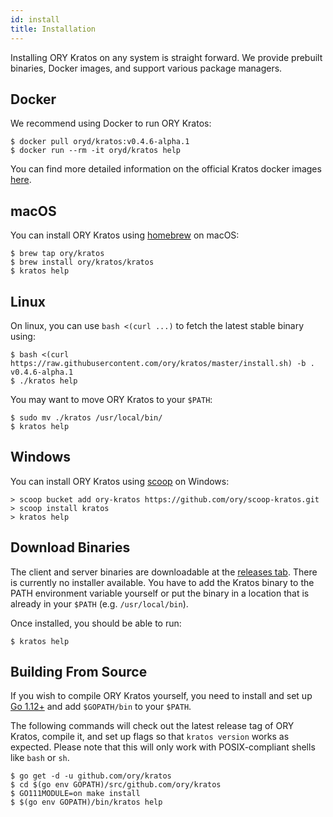 ```yaml
---
id: install
title: Installation
---
```


Installing ORY Kratos on any system is straight forward. We provide prebuilt
binaries, Docker images, and support various package managers.

## Docker

We recommend using Docker to run ORY Kratos:

```shell
$ docker pull oryd/kratos:v0.4.6-alpha.1
$ docker run --rm -it oryd/kratos help
```

You can find more detailed information on the official Kratos docker images
[here](guides/docker).

## macOS

You can install ORY Kratos using [homebrew](https://brew.sh/) on macOS:

```shell
$ brew tap ory/kratos
$ brew install ory/kratos/kratos
$ kratos help
```

## Linux

On linux, you can use `bash <(curl ...)` to fetch the latest stable binary
using:

```shell
$ bash <(curl https://raw.githubusercontent.com/ory/kratos/master/install.sh) -b . v0.4.6-alpha.1
$ ./kratos help
```

You may want to move ORY Kratos to your `$PATH`:

```shell
$ sudo mv ./kratos /usr/local/bin/
$ kratos help
```

## Windows

You can install ORY Kratos using [scoop](https://scoop.sh) on Windows:

```shell
> scoop bucket add ory-kratos https://github.com/ory/scoop-kratos.git
> scoop install kratos
> kratos help
```

## Download Binaries

The client and server binaries are downloadable at the
[releases tab](https://github.com/ory/kratos/releases). There is currently no
installer available. You have to add the Kratos binary to the PATH environment
variable yourself or put the binary in a location that is already in your
`$PATH` (e.g. `/usr/local/bin`).

Once installed, you should be able to run:

```shell
$ kratos help
```

## Building From Source

If you wish to compile ORY Kratos yourself, you need to install and set up
[Go 1.12+](https://golang.org/) and add `$GOPATH/bin` to your `$PATH`.

The following commands will check out the latest release tag of ORY Kratos,
compile it, and set up flags so that `kratos version` works as expected. Please
note that this will only work with POSIX-compliant shells like `bash` or `sh`.

```shell
$ go get -d -u github.com/ory/kratos
$ cd $(go env GOPATH)/src/github.com/ory/kratos
$ GO111MODULE=on make install
$ $(go env GOPATH)/bin/kratos help
```
